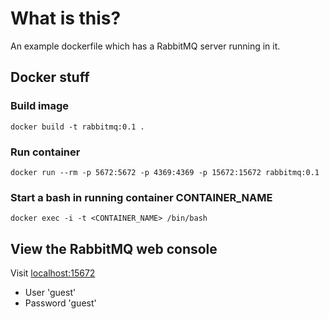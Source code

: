 # What is this?
An example dockerfile which has a RabbitMQ server running in it.

## Docker stuff
### Build image
`docker build -t rabbitmq:0.1 .`

### Run container
`docker run --rm -p 5672:5672 -p 4369:4369 -p 15672:15672 rabbitmq:0.1`

### Start a bash in running container CONTAINER_NAME
`docker exec -i -t <CONTAINER_NAME> /bin/bash`

## View the RabbitMQ web console
Visit [localhost:15672](http://localhost:15672)
- User 'guest'
- Password 'guest'